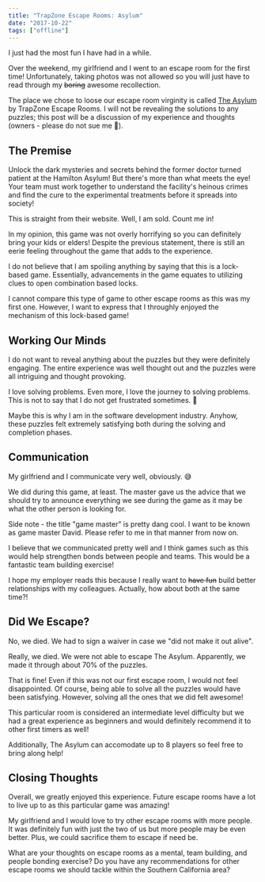 ```yaml
---
title: "TrapZone Escape Rooms: Asylum"
date: "2017-10-22"
tags: ["offline"]
---
```


I just had the most fun I have had in a while.

Over the weekend, my girlfriend and I went to an escape room for the first time! Unfortunately, taking photos was not allowed so you will just have to read through my ~~boring~~ awesome recollection.

The place we chose to loose our escape room virginity is called [The Asylum](http://www.trapzonerooms.com/) by TrapZone Escape Rooms. I will not be revealing the solutions to any puzzles; this post will be a discussion of my experience and thoughts (owners - please do not sue me 🙁).

## The Premise

> 
Unlock the dark mysteries and secrets behind the former doctor turned patient at the Hamilton Asylum! But there's more than what meets the eye! Your team must work together to understand the facility's heinous crimes and find the cure to the experimental treatments before it spreads into society! 

This is straight from their website. Well, I am sold. Count me in!

In my opinion, this game was not overly horrifying so you can definitely bring your kids or elders! Despite the previous statement, there is still an eerie feeling throughout the game that adds to the experience.

I do not believe that I am spoiling anything by saying that this is a lock-based game. Essentially, advancements in the game equates to utilizing clues to open combination based locks.

I cannot compare this type of game to other escape rooms as this was my first one. However, I want to express that I throughly enjoyed the mechanism of this lock-based game!

## Working Our Minds

I do not want to reveal anything about the puzzles but they were definitely engaging. The entire experience was well thought out and the puzzles were all intriguing and thought provoking. 

I love solving problems. Even more, I love the journey to solving problems. This is not to say that I do not get frustrated sometimes. 🙂

Maybe this is why I am in the software development industry. Anyhow, these puzzles felt extremely satisfying both during the solving and completion phases.

## Communication

My girlfriend and I communicate very well, obviously. 😅

We did during this game, at least. The master gave us the advice that we should try to announce everything we see during the game as it may be what the other person is looking for.

Side note - the title "game master" is pretty dang cool. I want to be known as game master David. Please refer to me in that manner from now on.

I believe that we communicated pretty well and I think games such as this would help strengthen bonds between people and teams. This would be a fantastic team building exercise!

I hope my employer reads this because I really want to ~~have fun~~ build better relationships with my colleagues. Actually, how about both at the same time?!

## Did We Escape?

No, we died. We had to sign a waiver in case we "did not make it out alive".

Really, we died. We were not able to escape The Asylum. Apparently, we made it through about 70% of the puzzles.

That is fine! Even if this was not our first escape room, I would not feel disappointed. Of course, being able to solve all the puzzles would have been satisfying. However, solving all the ones that we did felt awesome!

This particular room is considered an intermediate level difficulty but we had a great experience as beginners and would definitely recommend it to other first timers as well!

Additionally, The Asylum can accomodate up to 8 players so feel free to bring along help!

## Closing Thoughts

Overall, we greatly enjoyed this experience. Future escape rooms have a lot to live up to as this particular game was amazing!

My girlfriend and I would love to try other escape rooms with more people. It was definitely fun with just the two of us but more people may be even better. Plus, we could sacrifice them to escape if need be.

What are your thoughts on escape rooms as a mental, team building, and people bonding exercise? Do you have any recommendations for other escape rooms we should tackle within the Southern California area?
